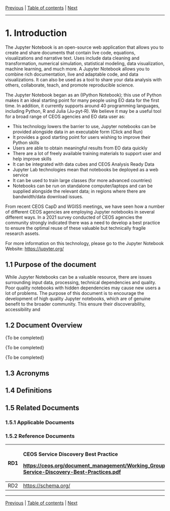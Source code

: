 [Previous](README.md) | [Table of contents](README.md) | [Next](background.md)

***
# 1. Introduction

The Jupyter Notebook is an open-source web application that allows you to create and share documents that contain live code, equations, visualizations and narrative text. Uses include data cleaning and transformation, numerical simulation, statistical modeling, data visualization, machine learning, and much more. A Jupyter Notebook allows you to combine rich documentation, live and adaptable code, and data visualizations. It can also be used as a tool to share your data analysis with others, collaborate, teach, and promote reproducible science.

The Jupyter Notebook began as an (IPython Notebook); this use of Python makes it an ideal starting point for many people using EO data for the first time. In addition, it currently supports around 40 programming languages, including Python, R and Julia (Ju-pyt-R). We believe it may be a useful tool for a broad range of CEOS agencies and EO data user as:

- This technology lowers the barrier to use, Jupyter notebooks can be provided alongside data in an executable form (Click and Run)
- It provides a good starting point for users wishing to improve their Python skills
- Users are able to obtain meaningful results from EO data quickly
- There are a lot of freely available training materials to support user and help improve  skills
- It can be integrated with data cubes and CEOS Analysis Ready Data
- Jupyter Lab technologies mean that notebooks be deployed as a web service
- It can be used to train large classes (for more advanced countries)
- Notebooks can be run on standalone computer/laptops and can be supplied alongside the relevant data; in regions where there are bandwidth/data download issues.

From recent CEOS CapD and WGISS meetings, we have seen how a number of different CEOS agencies are employing Jupyter notebooks in several different ways.  In a 2021 survey conducted of CEOS agencies  the community strongly indicated there was a need to develop a best practice to ensure the optimal reuse of these valuable but technically fragile research assets.

For more information on this technology, please go to the Jupyter Notebook Website: <https://jupyter.org/> 

## 1.1 Purpose of the document 

While Jupyter Notebooks can be a valuable resource, there are issues surrounding input data, processing, technical dependencies and quality.  Poor quality notebooks with hidden dependencies may cause new users a lot of problems. The purpose of this document is to encourage the development of high quality Jupyter notebooks, which are of genuine benefit to the broader community. This  ensure their discoverability, accessibility and 

## 1.2 Document Overview 
{To be completed}

{To be completed}

{To be completed}

## 1.3 Acronyms 

## 1.4 Definitions 
## 1.5 Related Documents 

### 1.5.1 Applicable Documents 
### 1.5.2 Reference Documents 

|RD1 <a name="RD1"></a> |<p>CEOS Service Discovery Best Practice</p><p><https://ceos.org/document_management/Working_Groups/WGISS/Documents/WGISS%20Best%20Practices/CEOS-Service-Discovery-Best-Practices.pdf> </p>|
| :- | :- |
|RD2 <a name="RD2"></a>  |https://schema.org/|

***
[Previous](README.md) | [Table of contents](README.md) | [Next](objectives-needs.md)
